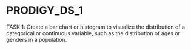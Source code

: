 # PRODIGY_DS_1

TASK 1: Create a bar chart or histogram to visualize the distribution of a categorical or continuous variable, such as the distribution of ages or genders in a population.
